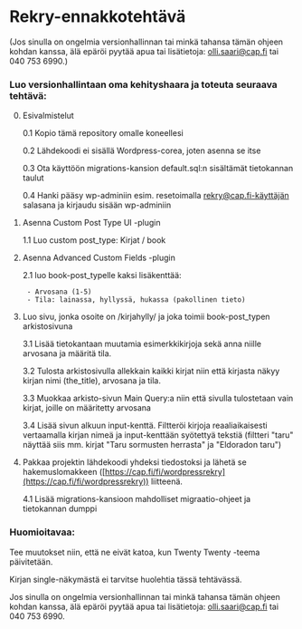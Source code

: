 # Rekry-ennakkotehtävä

(Jos sinulla on ongelmia versionhallinnan tai minkä tahansa tämän ohjeen kohdan kanssa, älä epäröi pyytää apua tai lisätietoja: olli.saari@cap.fi tai 040 753 6990.)

### Luo versionhallintaan oma kehityshaara ja toteuta seuraava tehtävä:

0. Esivalmistelut
	
	0.1 Kopio tämä repository omalle koneellesi 

	0.2 Lähdekoodi ei sisällä Wordpress-corea, joten asenna se itse

	0.3 Ota käyttöön migrations-kansion default.sql:n sisältämät tietokannan taulut

	0.4 Hanki pääsy wp-adminiin esim. resetoimalla rekry@cap.fi-käyttäjän salasana ja kirjaudu sisään wp-adminiin

1. Asenna Custom Post Type UI -plugin
	
	1.1 Luo custom post_type: Kirjat / book

2. Asenna Advanced Custom Fields -plugin

	2.1 luo book-post_typelle kaksi lisäkenttää:
		
		- Arvosana (1-5)
		- Tila: lainassa, hyllyssä, hukassa (pakollinen tieto)

3. Luo sivu, jonka osoite on /kirjahylly/ ja joka toimii book-post_typen arkistosivuna
	
	3.1 Lisää tietokantaan muutamia esimerkkikirjoja sekä anna niille arvosana ja määritä tila.

	3.2 Tulosta arkistosivulla allekkain kaikki kirjat niin että kirjasta näkyy kirjan nimi (the_title), arvosana ja tila.

	3.3 Muokkaa arkisto-sivun Main Query:a niin että sivulla tulostetaan vain kirjat, joille on määritetty arvosana

	3.4 Lisää sivun alkuun input-kenttä. Filtteröi kirjoja reaaliaikaisesti vertaamalla kirjan nimeä ja input-kenttään syötettyä tekstiä (filtteri "taru" näyttää siis mm. kirjat "Taru sormusten herrasta" ja "Eldoradon taru")

4. Pakkaa projektin lähdekoodi yhdeksi tiedostoksi ja lähetä se hakemuslomakkeen ([https://cap.fi/fi/wordpressrekry](https://cap.fi/fi/wordpressrekry)) liitteenä.
	
	4.1 Lisää migrations-kansioon mahdolliset migraatio-ohjeet ja tietokannan dumppi


### Huomioitavaa:

Tee muutokset niin, että ne eivät katoa, kun Twenty Twenty -teema päivitetään.

Kirjan single-näkymästä ei tarvitse huolehtia tässä tehtävässä.

Jos sinulla on ongelmia versionhallinnan tai minkä tahansa tämän ohjeen kohdan kanssa, älä epäröi pyytää apua tai lisätietoja: olli.saari@cap.fi tai 040 753 6990.